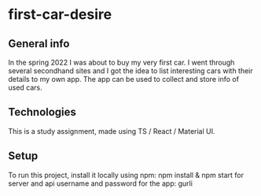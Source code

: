 # first-car-desire

## General info

In the spring 2022 I was about to buy my very first car. I went through several secondhand sites and I got the idea to list interesting cars with their details to my own app. The app can be used to collect and store info of used cars.

## Technologies

This is a study assignment, made using TS / React / Material UI.

## Setup

To run this project, install it locally using npm:
npm install & npm start for server and api
username and password for the app: gurli
